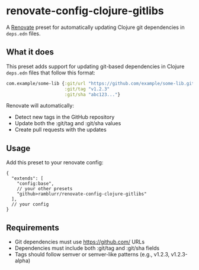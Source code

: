 # renovate-config-clojure-gitlibs

A [Renovate](https://github.com/renovatebot/renovate) preset for automatically updating Clojure git dependencies in `deps.edn` files.

## What it does

This preset adds support for updating git-based dependencies in Clojure `deps.edn` files that follow this format:

```clojure
com.example/some-lib {:git/url "https://github.com/example/some-lib.git"
                      :git/tag "v1.2.3"
                      :git/sha "abc123..."}
```

Renovate will automatically:

- Detect new tags in the GitHub repository
- Update both the :git/tag and :git/sha values
- Create pull requests with the updates

## Usage

Add this preset to your renovate config:

```json5
{
  "extends": [
    "config:base",
    // your other presets
    "github>ramblurr/renovate-config-clojure-gitlibs"
  ],
  // your config
}
```


## Requirements

- Git dependencies must use https://github.com/ URLs
- Dependencies must include both :git/tag and :git/sha fields
- Tags should follow semver or semver-like patterns (e.g., v1.2.3, v1.2.3-alpha)
